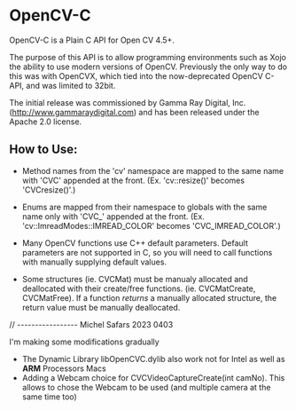 # OpenCV-C
OpenCV-C is a Plain C API for Open CV 4.5+. 

The purpose of this API is to allow programming environments such as Xojo the ability to use modern
versions of OpenCV. Previously the only way to do this was with OpenCVX, which tied into the now-deprecated
OpenCV C-API, and was limited to 32bit. 

The initial release was commissioned by Gamma Ray Digital, Inc. (http://www.gammaraydigital.com) and 
has been released under the Apache 2.0 license. 

## How to Use:

* Method names from the 'cv' namespace are mapped to the same name with 'CVC' appended at the front. (Ex. 'cv::resize()' becomes 'CVCresize()'.)

* Enums are mapped from their namespace to globals with the same name only with 'CVC_' appended at the front. (Ex. 'cv::ImreadModes::IMREAD_COLOR' becomes 'CVC_IMREAD_COLOR'.)

* Many OpenCV functions use C++ default parameters. Default parameters are not supported in C, so you will need to call functions with manually supplying default values.

* Some structures (ie. CVCMat) must be manualy allocated and deallocated with their create/free functions. (ie. CVCMatCreate, CVCMatFree). If a function *returns* a manually allocated structure, the return value must be manually deallocated.


// -----------------
Michel Safars 2023 0403

 I'm making some modifications gradually
* The Dynamic Library libOpenCVC.dylib also work not for Intel as well as **ARM** Processors Macs
* Adding a Webcam choice for CVCVideoCaptureCreate(int camNo). This allows to chose the Webcam to be used (and multiple camera at the same time too)
